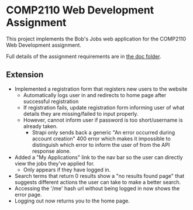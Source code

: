 # COMP2110 Web Development Assignment

This project implements the Bob's Jobs web application for the COMP2110 
Web Development assignment.  

Full details of the assignment requirements are in [the doc folder](doc/assignment.md). 

## Extension

* Implemented a registration form that registers new users to the website
    * Automatically logs user in and redirects to home page after successful registration
    * If registration fails, update registration form informing user of what details they are missing/failed to input properly.
    * However, cannot inform user if password is too short/username is already taken.
        * Strapi only sends back a generic "An error occurred during account creation" 400 error which makes it impossible to distinguish which error to inform the user of from the API response alone.
* Added a "My Applications" link to the nav bar so the user can directly view the jobs they've applied for.
    * Only appears if they have logged in.
* Search terms that return 0 results show a "no results found page" that suggests different actions the user can take to make a better search.
* Accessing the '/me' hash url without being logged in now shows the error page.
* Logging out now returns you to the home page.
